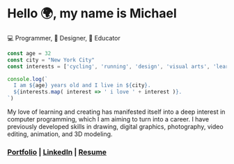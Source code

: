 # Hello 🌍, my name is Michael
💻 Programmer, 🎨 Designer, 📓 Educator

```Javascript
const age = 32
const city = "New York City"
const interests = ['cycling', 'running', 'design', 'visual arts', 'learning', 'creating']

console.log(`
  I am ${age} years old and I live in ${city}.
  ${interests.map( interest => ' i love ' + interest )}.
`)
```

My love of learning and creating has manifested itself into a deep interest in computer programming, which I am aiming to turn into a career. I have previously developed skills in drawing, digital graphics, photography, video editing, animation, and 3D modeling.

### [Portfolio](https://intrvertmichael.github.io) | [LinkedIn](https://www.linkedin.com/in/michaelpaguay/) | [Resume](https://resume.creddle.io/resume/ge4tz5cva4l)
